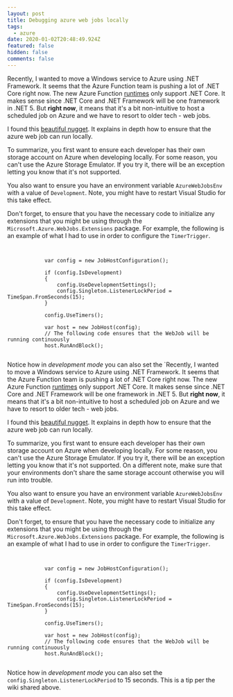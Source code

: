 ```yaml
---
layout: post
title: Debugging azure web jobs locally
tags:
  - azure
date: 2020-01-02T20:48:49.924Z
featured: false
hidden: false
comments: false
---
```

Recently, I wanted to move a Windows service to Azure using .NET Framework. It seems that the Azure Function team is pushing a lot of .NET Core right now. The new Azure Function [runtimes](https://docs.microsoft.com/en-us/azure/azure-functions/functions-versions) only support .NET Core. It makes sense since .NET Core and .NET Framework will be one framework in .NET 5. But **right now**, it means that it's a bit non-intuitive to host a scheduled job on Azure and we have to resort to older tech - web jobs.

<!--more--> 

I found this [beautiful nugget](https://github.com/Azure/azure-webjobs-sdk-extensions/wiki/TimerTrigger). It explains in depth how to ensure that the azure web job can run locally. 

To summarize, you first want to ensure each developer has their own storage account on Azure when developing locally. For some reason, you can't use the Azure Storage Emulator. If you try it, there will be an exception letting you know that it's not supported.

You also want to ensure you have an environment variable `AzureWebJobsEnv` with a value of `Development`. Note, you might have to restart Visual Studio for this take effect.

Don't forget, to ensure that you have the necessary code to initialize any extensions that you might be using through the `Microsoft.Azure.WebJobs.Extensions` package. For example, the following is an example of what I had to use in order to configure the `TimerTrigger`.

<pre><code language="csharp">

            var config = new JobHostConfiguration();
            
            if (config.IsDevelopment)
            {
                config.UseDevelopmentSettings();
                config.Singleton.ListenerLockPeriod = TimeSpan.FromSeconds(15);
            }

            config.UseTimers();

            var host = new JobHost(config);
            // The following code ensures that the WebJob will be running continuously
            host.RunAndBlock();

</code></pre>

Notice how in _development mode_ you can also set the `Recently, I wanted to move a Windows service to Azure using .NET Framework. It seems that the Azure Function team is pushing a lot of .NET Core right now. The new Azure Function [runtimes](https://docs.microsoft.com/en-us/azure/azure-functions/functions-versions) only support .NET Core. It makes sense since .NET Core and .NET Framework will be one framework in .NET 5. But **right now**, it means that it's a bit non-intuitive to host a scheduled job on Azure and we have to resort to older tech - web jobs.

<!--more--> 

I found this [beautiful nugget](https://github.com/Azure/azure-webjobs-sdk-extensions/wiki/TimerTrigger). It explains in depth how to ensure that the azure web job can run locally. 

To summarize, you first want to ensure each developer has their own storage account on Azure when developing locally. For some reason, you can't use the Azure Storage Emulator. If you try it, there will be an exception letting you know that it's not supported. On a different note, make sure that your environments don't share the same storage account otherwise you will run into trouble.

You also want to ensure you have an environment variable `AzureWebJobsEnv` with a value of `Development`. Note, you might have to restart Visual Studio for this take effect.

Don't forget, to ensure that you have the necessary code to initialize any extensions that you might be using through the `Microsoft.Azure.WebJobs.Extensions` package. For example, the following is an example of what I had to use in order to configure the `TimerTrigger`.

<pre><code language="csharp">

            var config = new JobHostConfiguration();
            
            if (config.IsDevelopment)
            {
                config.UseDevelopmentSettings();
                config.Singleton.ListenerLockPeriod = TimeSpan.FromSeconds(15);
            }

            config.UseTimers();

            var host = new JobHost(config);
            // The following code ensures that the WebJob will be running continuously
            host.RunAndBlock();

</code></pre>

Notice how in _development mode_ you can also set the `config.Singleton.ListenerLockPeriod` to 15 seconds. This is a tip per the wiki shared above.

